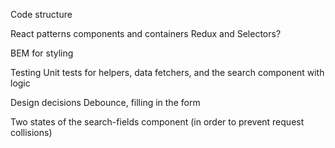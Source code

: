 Code structure

React patterns components and containers
Redux and Selectors?

BEM for styling

Testing
Unit tests for helpers, data fetchers, and the search component with logic

Design decisions
Debounce, filling in the form

Two states of the search-fields component (in order to prevent request collisions)
